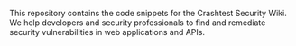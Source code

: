 This repository contains the code snippets for the Crashtest Security Wiki.
We help developers and security professionals to find and remediate security vulnerabilities in web applications and APIs.
